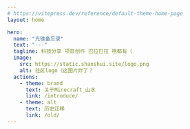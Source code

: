 ```yaml
---
# https://vitepress.dev/reference/default-theme-home-page
layout: home

hero:
  name: "光锥备忘录"
  text: "---"
  tagline: 科技分享 项目创作 巴拉巴拉 啥都有（
  image:
    src: https://static.shanshui.site/logo.png
    alt: 社区logo（这图片炸了？
  actions:
    - theme: brand
      text: 关于Minecraft_山水
      link: /introduce/
    - theme: alt
      text: 历史迁移
      link: /old/
---
```


